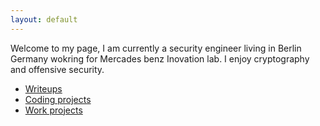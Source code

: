 ```yaml
---
layout: default
---
```

Welcome to my page, I am currently a security engineer living in Berlin Germany wokring for Mercades benz Inovation lab. I enjoy cryptography and offensive security. 

- [Writeups](./another-page.md)
- [Coding projects](./another-page.html)
- [Work projects](./another-page.html)
